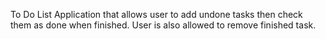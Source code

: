 To Do List Application that allows user to add undone tasks then check them as done when finished. User is also allowed to remove finished task.

